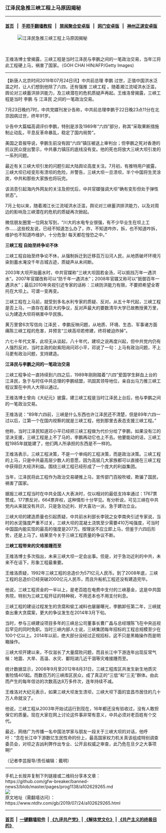### 江泽民急推三峡工程上马原因揭秘
------------------------

#### [首页](https://github.com/gfw-breaker/banned-news3/blob/master/README.md) &nbsp;&nbsp;|&nbsp;&nbsp; [手把手翻墙教程](https://github.com/gfw-breaker/guides/wiki) &nbsp;&nbsp;|&nbsp;&nbsp; [禁闻聚合安卓版](https://github.com/gfw-breaker/bn-android) &nbsp;&nbsp;|&nbsp;&nbsp; [网门安卓版](https://github.com/oGate2/oGate) &nbsp;&nbsp;|&nbsp;&nbsp; [神州正道安卓版](https://github.com/SzzdOgate/update) 



<div><div class="featured_image">
 <ok href="https://i.ntdtv.com/assets/uploads/2019/07/GettyImages-51344728.jpg" target="_blank">
  <figure>
   <img alt="江泽民急推三峡工程上马原因揭秘" src="https://i.ntdtv.com/assets/uploads/2019/07/GettyImages-51344728-800x450.jpg"/>
  </figure><br/><br/>
 </ok>
 <span class="caption">
  王维洛博士曾揭露，三峡工程是当时江泽民与李鹏之间的一笔政治交易，当年江将此工程硬上马，祸害了国家。（GOH CHAI HIN/AFP/Getty Images)
 </span>
</div>
</div><hr/><div><div class="post_content" itemprop="articleBody">
 <p>
  【新唐人北京时间2019年07月24日讯】中共前总理
  <ok href="https://www.ntdtv.com/gb/李鹏.htm">
   李鹏
  </ok>
  过世，正值中国洪水泛滥之时，让人们想到他除了六四，还有强推
  <ok href="https://www.ntdtv.com/gb/三峡工程.htm">
   三峡工程
  </ok>
  。随着湘江流域洪水泛滥，舆论对三峡蓄洪排洪能力，及三峡潜在的危机质疑声再起。王维洛曾揭露，三峡工程是当时
  <ok href="https://www.ntdtv.com/gb/李鹏.htm">
   李鹏
  </ok>
  与
  <ok href="https://www.ntdtv.com/gb/江泽民.htm">
   江泽民
  </ok>
  之间的一笔政治交易。
 </p>
 <p>
  7月23日晚约7时，中共党媒刊发讣告称，中共前总理李鹏于22日晚23点11分在北京因病过世，终年91岁。
 </p>
 <p>
  讣告中大篇幅高调评价李鹏，特别是涉及1989年“六四”部分，称其“采取果断措施制止动乱，平息反革命暴乱，稳定了国内局势”。
 </p>
 <p>
  美国之音报导说，李鹏生前没有因“六四”镇压被送上审判台；但李鹏之死对香港的抗议民众提出警示，中共暴力镇压的底线没有变。他的死也将放大三峡大坝引发的一系列问题。
 </p>
 <p>
  最近有关三峡大坝引发的问题引起大陆舆论高度关注。7月初，有推特用户披露，三峡大坝已经变形有溃坝的危险，并警告，三峡大坝一旦溃坝，半个中国将生灵涂炭，中共和那些大家族也将玩完。
 </p>
 <p>
  该消息引起海内外网友的关注及担忧后，中共官媒强调大坝“确有变形但处于弹性状态”。
 </p>
 <p>
  7月上旬以来，随着湘江长江流域洪水泛滥，舆论对三峡蓄洪排洪能力，以及对周边的影响及三峡潜在的危机的质疑再次掀起。
 </p>
 <p>
  微信朋友圈里一位网友写到，“川大的水电专业很强，有不少毕业生在坝上工作……这些校友说，已经不知道怎么办了，炸，不知道咋炸，拆，也不知道咋拆，维护也不知道咋维护，十分危急! 每天都在惶恐之中。”
 </p>
 <p>
  <strong>
   <ok href="https://www.ntdtv.com/gb/三峡工程.htm">
    三峡工程
   </ok>
   自始至终争论不休
  </strong>
 </p>
 <p>
  三峡工程自始至终争论不休，从强制拆迁到迁移百万沿河人民，从地质破坏环境污染到蓄水淹没千年古城古迹，质疑声从未间断。
 </p>
 <p>
  2003年大坝开始蓄水时，中共官媒称“三峡大坝固若金汤，可以抵挡万年一遇洪水”。2007年官媒改称可以“防千年一遇洪水”；2008年官媒又称可以“抵御百年一遇洪水”；最后2010年央视引述专家的话称：三峡防洪能力有限，不要把希望全寄托在大坝上。可谓一变再变。
 </p>
 <p>
  三峡工程在上马前，就受到多名水利专家的质疑、反对。从五十年代起，三峡工程是否上马，一直存在着巨大的争议，反对声最大的要数清华大学已故教授黄万里，认为建造大坝将祸害中华民族。
 </p>
 <p>
  黄万里曾6次写信向
  <ok href="https://www.ntdtv.com/gb/江泽民.htm">
   江泽民
  </ok>
  、李鹏反映问题，从地质、环境、生态、军事诸方面痛陈三峡工程的危害，并预言“三峡高坝若修建，终将被迫炸掉”。
 </p>
 <p>
  六七十年代文革，此坝无从谈起，八十年代，建坝之说再度兴起，但中共党内仍有人强烈反对，当时主政的赵紫阳询问邓小平，邓说了一句：上马有政治问题，不上马更有政治问题，支持建造。
 </p>
 <p>
  <strong>
   江泽民与李鹏之间的一笔政治交易
  </strong>
 </p>
 <p>
  三峡工程争论一直持续到六四之后，1989年刚刚踏着“六四”爱国学生鲜血上台的江泽民，急于与时任中共总理的李鹏结盟，巩固其领导地位，亲自出马力推三峡工程议案在中共人大得以通过。
 </p>
 <p>
  王维洛博士曾向《大纪元》披露，建三峡工程是当时江泽民上台后，他与李鹏之间的一笔政治交易。
 </p>
 <p>
  王维洛说：“89年六四前，三峡是什么东西也许江泽民还不清楚，但是89年六四一过以后，江第一个在国内视察的就是三峡工程，他到那里去表态支援三峡工程。”
 </p>
 <p>
  他称，当时江泽民知道邓小平已经把三峡工程做为代价分给了李鹏，如果没有江的坚决支援，三峡工程是上不了马的，李鹏再动它也上不去。他要能动的话，三峡工程1985年就能建了，他们两人所承担的东西是不一样的。
 </p>
 <p>
  王维洛表示，三峡工程决策，不是一个单纯的工程决策，而是政治决策。三峡工程的上马，只是中共最高层少数人的意愿，因为高层几大家族都可以直接在三峡工程中获得巨大经济利益。围绕三峡工程已经形成了一个庞大的利益集团。
 </p>
 <p>
  当年，江泽民将此工程作为政治交易硬推上马，宣传部门百般吹嘘，欺骗了国民，祸害了国家。
 </p>
 <p>
  据报三峡工程当时在中共全国人大表决时，仅以相对的最低支持率通过：1767票赞成，177票反对，664票弃权，这种情形十分罕见。有分析说，可见三峡在中共党内从来就没有共识，只是急功近利、好大喜功一派，急于建功立业。
 </p>
 <p>
  三峡大坝的建造质量也引起质疑，中共前水利部长李锐之女李南央引述专家说，当时的水泥强度严重不过关，三峡大坝的混凝土浇筑至少需要410万吨强度，可当时中国国内能实现的最高的强度是207万。按理说不应立即上马，但鉴于六四后形势，还是上马了。结果至今关于三峡工程质量的争议不断。
 </p>
 <p>
  <strong>
   三峡工程带来的灾难接踵而至
  </strong>
 </p>
 <p>
  王维洛博士多次指出，未来三峡大坝一定会出事。但是，对于急功近利的中共，未来不在话下，形象工程最重要。
 </p>
 <p>
  王维洛质疑，1992年三峡工程的总造价为571亿元人民币。到了2008年底，三峡工程的总造价已经突破2000亿元人民币，而且升船机工程还没有建造完毕。
 </p>
 <p>
  他说，三峡工程资金的一半以上，是老百姓在电费中支付的三峡基金，这是中共国务院，特别为三峡工程开征的特种税，不用还本也不用支付利息。
 </p>
 <p>
  三峡工程的建设过程发生的贪腐和偷工减料也屡屡曝光，李鹏卸任第二年，三峡就查出重大贪腐案，更大的争议发生在2014年3月下旬。
 </p>
 <p>
  当时，参与三峡建设项目多年的三峡总公司董事长曹广晶与总经理陈飞在中央巡视后罕见的同时免职。当时三峡内部人士说，三峡集团每年招标的工程总规模至少在100个亿以上。2014年以前，绝大部分没经过正规招标，这不只是黑箱操作而是明箱操作。
 </p>
 <p>
  三峡大坝开建以来，不仅滋长了大量腐败问题，而且长江中下游连年出现反常气候：地震、大旱、高温、水灾、鄱阳湖几近干涸等灾难接踵而至。
 </p>
 <p>
  统计数据显示，2008年9月至2012年8月31日，三峡工程库区共发生新生地质灾害险情401起。而数百万的三峡库区民众，成了真正的“三低”和“三无”群体。由此而产生的每年信访的次数高达8万多件次，连年持续不减。
 </p>
 <p>
  王维洛对大纪元表示，如果三峡大坝发生溃坝，三峡大坝下面的宜昌市居住的几十万人命就没了。
 </p>
 <p>
  他说，三峡工程从2003年开始试运行到现在，16年都还没有验收过，没有人敢担保它的质量。现在大家在网上讨论这件事非常有意义，中共必须对老百姓有个交代。
 </p>
 <p>
  最近，网络广为传播一名中国法学家与朋友一段关于三峡大坝的对话，他呼吁：“念在长江中下游数亿生民性命的份上，最高国家权力机关真该组成特别调查委员会，对坝之吉凶利弊作出专业、公开且权威之审查，此乃危在旦夕之大事项啊!”
 </p>
 <p>
  （记者李芸报导/责任编辑：戴明）
 </p>
 <div class="single_ad">
 </div>
</div>
</div>
<hr/>
手机上长按并复制下列链接或二维码分享本文章：<br/>
https://github.com/gfw-breaker/banned-news3/blob/master/pages/prog1138/a102629265.md <br/>
<a href='https://github.com/gfw-breaker/banned-news3/blob/master/pages/prog1138/a102629265.md'><img src='https://github.com/gfw-breaker/banned-news3/blob/master/pages/prog1138/a102629265.md.png'/></a> <br/>
原文地址（需翻墙访问）：https://www.ntdtv.com/gb/2019/07/24/a102629265.html


------------------------
#### [首页](https://github.com/gfw-breaker/banned-news3/blob/master/README.md) &nbsp;|&nbsp; [一键翻墙软件](https://github.com/gfw-breaker/nogfw/blob/master/README.md) &nbsp;| [《九评共产党》](https://github.com/gfw-breaker/9ping.md/blob/master/README.md#九评之一评共产党是什么) | [《解体党文化》](https://github.com/gfw-breaker/jtdwh.md/blob/master/README.md) | [《共产主义的终极目的》](https://github.com/gfw-breaker/gczydzjmd.md/blob/master/README.md)


<img src='http://gfw-breaker.win/banned-news3/pages/prog1138/a102629265.md' width='0px' height='0px'/>
